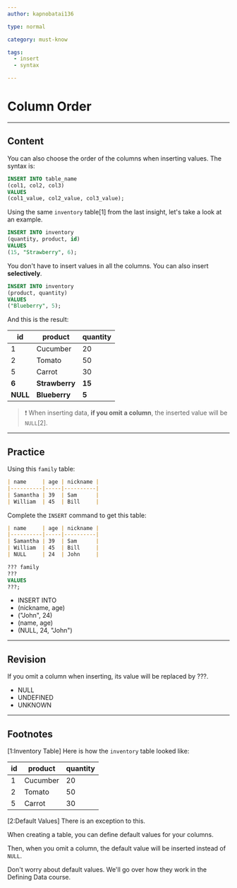 ```yaml
---
author: kapnobatai136

type: normal

category: must-know

tags:
  - insert
  - syntax

---
```


# Column Order

---

## Content

You can also choose the order of the columns when inserting values. The syntax is:

```sql
INSERT INTO table_name
(col1, col2, col3)
VALUES
(col1_value, col2_value, col3_value);
```

Using the same `inventory` table[1] from the last insight, let's take a look at an example.

```sql
INSERT INTO inventory
(quantity, product, id)
VALUES
(15, "Strawberry", 6);
```

You don't have to insert values in all the columns. You can also insert **selectively**.

```sql
INSERT INTO inventory
(product, quantity)
VALUES
("Blueberry", 5);
```

And this is the result:

| id       | product        | quantity |
|----------|----------------|----------|
| 1        | Cucumber       | 20       |
| 2        | Tomato         | 50       |
| 5        | Carrot         | 30       |
| **6**    | **Strawberry** | **15**   |
| **NULL** | **Blueberry**  | **5**    |

> ❗ When inserting data, **if you omit a column**, the inserted value will be `NULL`[2].

---

## Practice

Using this `family` table:

```md
| name     | age | nickname |
|----------|-----|----------|
| Samantha | 39  | Sam      |
| William  | 45  | Bill     |
```

Complete the `INSERT` command to get this table:

```md
| name     | age | nickname |
|----------|-----|----------|
| Samantha | 39  | Sam      |
| William  | 45  | Bill     |
| NULL     | 24  | John     |
```

```sql
??? family
???
VALUES
???;
```

- INSERT INTO
- (nickname, age)
- ("John", 24)
- (name, age)
- (NULL, 24, "John")

---

## Revision

If you omit a column when inserting, its value will be replaced by ???.

- NULL
- UNDEFINED
- UNKNOWN

---

## Footnotes

[1:Inventory Table]
Here is how the `inventory` table looked like:

| id | product  | quantity |
|----|----------|----------|
| 1  | Cucumber | 20       |
| 2  | Tomato   | 50       |
| 5  | Carrot   | 30       |

[2:Default Values]
There is an exception to this. 

When creating a table, you can define default values for your columns.

Then, when you omit a column, the default value will be inserted instead of `NULL`.

Don't worry about default values. We'll go over how they work in the Defining Data course.